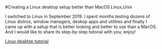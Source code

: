 #Creating a Linux desktop setup better than MacOS
_Linux,Unix_

I switched to Linux in September 2019. I spent months testing dozens of Linux distros, window managers, deskop apps and utilities and finally I came up with a setup that is better looking and better to use than a MacOS. And I would like to share its step-by-step tutorial with you, enjoy!

[Linux desktop tutorial](https://github.com/milgra/tutorials/blob/master/pretty-and-functional-linux-destkop.md)